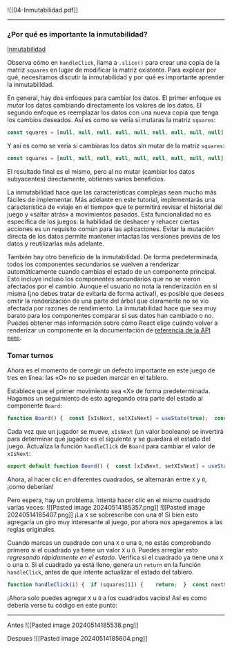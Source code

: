 ![[04-Inmutabilidad.pdf]]

---
### ¿Por qué es importante la inmutabilidad? 

[Inmutabilidad](https://es.react.dev/learn/tutorial-tic-tac-toe#why-immutability-is-important)


Observa cómo en `handleClick`, llama a `.slice()` para crear una copia de la matriz `squares` en lugar de modificar la matriz existente. Para explicar por qué, necesitamos discutir la inmutabilidad y por qué es importante aprender la inmutabilidad.

En general, hay dos enfoques para cambiar los datos. El primer enfoque es _mutar_ los datos cambiando directamente los valores de los datos. El segundo enfoque es reemplazar los datos con una nueva copia que tenga los cambios deseados. Así es como se vería si mutaras la matriz `squares`:

```js
const squares = [null, null, null, null, null, null, null, null, null];squares[0] = 'X';// Ahora `squares` es ["X", null, null, null, null, null, null, null, null];
```

Y así es como se vería si cambiaras los datos sin mutar de la matriz `squares`:

```js
const squares = [null, null, null, null, null, null, null, null, null];const nextSquares = ['X', null, null, null, null, null, null, null, null];// Ahora `squares` no ha cambiado, pero el primer elemento de `nextSquares` es 'X' en lugar de `null`
```

El resultado final es el mismo, pero al no mutar (cambiar los datos subyacentes) directamente, obtienes varios beneficios.

La inmutabilidad hace que las características complejas sean mucho más fáciles de implementar. Más adelante en este tutorial, implementarás una característica de «viaje en el tiempo» que te permitirá revisar el historial del juego y «saltar atrás» a movimientos pasados. Esta funcionalidad no es específica de los juegos: la habilidad de deshacer y rehacer ciertas acciones es un requisito común para las aplicaciones. Evitar la mutación directa de los datos permite mantener intactas las versiones previas de los datos y reutilizarlas más adelante.

También hay otro beneficio de la inmutabilidad. De forma predeterminada, todos los componentes secundarios se vuelven a renderizar automáticamente cuando cambias el estado de un componente principal. Esto incluye incluso los componentes secundarios que no se vieron afectados por el cambio. Aunque el usuario no nota la renderización en sí misma (¡no debes tratar de evitarla de forma activa!), es posible que desees omitir la renderización de una parte del árbol que claramente no se vio afectada por razones de rendimiento. La inmutabilidad hace que sea muy barato para los componentes comparar si sus datos han cambiado o no. Puedes obtener más información sobre cómo React elige cuándo volver a renderizar un componente en la documentación de [referencia de la API `memo`](https://es.react.dev/reference/react/memo).

### Tomar turnos [](https://es.react.dev/learn/tutorial-tic-tac-toe#taking-turns "Link for Tomar turnos")

Ahora es el momento de corregir un defecto importante en este juego de tres en línea: las «O» no se pueden marcar en el tablero.

Establece que el primer movimiento sea «X» de forma predeterminada. Hagamos un seguimiento de esto agregando otra parte del estado al componente `Board`:

```js
function Board() {  const [xIsNext, setXIsNext] = useState(true);  const [squares, setSquares] = useState(Array(9).fill(null));  // ...}
```

Cada vez que un jugador se mueve, `xIsNext` (un valor booleano) se invertirá para determinar qué jugador es el siguiente y se guardará el estado del juego. Actualiza la función `handleClick` de `Board` para cambiar el valor de `xIsNext`:

```js
export default function Board() {  const [xIsNext, setXIsNext] = useState(true);  const [squares, setSquares] = useState(Array(9).fill(null));  function handleClick(i) {    const nextSquares = squares.slice();    if (xIsNext) {      nextSquares[i] = "X";    } else {      nextSquares[i] = "O";    }    setSquares(nextSquares);    setXIsNext(!xIsNext);  }  return (    //...  );}
```

Ahora, al hacer clic en diferentes cuadrados, se alternarán entre `X` y `O`, ¡como deberían!

Pero espera, hay un problema. Intenta hacer clic en el mismo cuadrado varias veces:
![[Pasted image 20240514185357.png]]
![[Pasted image 20240514185407.png]]
¡La `X` se sobrescribe con una `O`! Si bien esto agregaría un giro muy interesante al juego, por ahora nos apegaremos a las reglas originales.

Cuando marcas un cuadrado con una `X` o una `O`, no estás comprobando primero si el cuadrado ya tiene un valor `X` u `O`. Puedes arreglar esto _regresando rápidamente en el estado_. Verifica si el cuadrado ya tiene una `X` o una `O`. Si el cuadrado ya está lleno, genera un `return` en la función `handleClick`, antes de que intente actualizar el estado del tablero.

```js
function handleClick(i) {  if (squares[i]) {    return;  }  const nextSquares = squares.slice();  //...}
```

¡Ahora solo puedes agregar `X` u `O` a los cuadrados vacíos! Así es como debería verse tu código en este punto:


---
Antes
![[Pasted image 20240514185538.png]]

Despues
![[Pasted image 20240514185604.png]]
